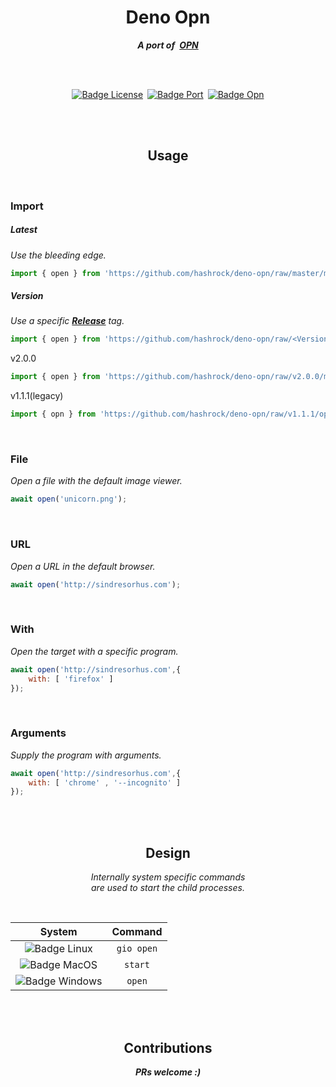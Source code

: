 <div align = center>

# Deno Opn
***A port of [OPN]***

<br>
<br>
    
[![Badge License]][License] [![Badge Port]][Hashrock] [![Badge Opn]][Opn]

<br>
<br>
    
## Usage

</div>

<br>

### Import

##### Latest

*Use the bleeding edge.*

```js
import { open } from 'https://github.com/hashrock/deno-opn/raw/master/mod.ts'
```

##### Version

*Use a specific **[Release]** tag.*

```js
import { open } from 'https://github.com/hashrock/deno-opn/raw/<Version Tag>/mod.ts'
```

v2.0.0

```js
import { open } from 'https://github.com/hashrock/deno-opn/raw/v2.0.0/mod.ts'
```

v1.1.1(legacy)

```js
import { opn } from 'https://github.com/hashrock/deno-opn/raw/v1.1.1/opn.ts'
```

<br>

### File

*Open a file with the default image viewer.*

```js
await open('unicorn.png');
```

<br>

### URL

*Open a URL in the default browser.*

```js
await open('http://sindresorhus.com');
```

<br>

### With

*Open the target with a specific program.*

```js
await open('http://sindresorhus.com',{ 
    with: [ 'firefox' ] 
});
```

<br>

### Arguments

*Supply the program with arguments.*

```js
await open('http://sindresorhus.com',{
    with: [ 'chrome' , '--incognito' ]
});
```

<br>
<br>

<div align = center>

## Design

*Internally system specific commands* <br>
*are used to start the child processes.*

<br>

| System           | Command
|:----------------:|:----------:
| ![Badge Linux]   | `gio open`
| ![Badge MacOS]   | `start`
| ![Badge Windows] | `open`

<br>
<br>

## Contributions

***PRs welcome :)***

<br>

</div>

<!----------------------------------------------------------------------------->

[Badge License]: https://img.shields.io/badge/License-MIT-yellow.svg?style=for-the-badge
[Badge Port]: https://img.shields.io/badge/Port-Hashrock-red.svg?style=for-the-badge
[Badge Opn]: https://img.shields.io/badge/Opn-Sindre_Sorhus-green.svg?style=for-the-badge

[Badge Windows]: https://img.shields.io/badge/-0078D6.svg?style=for-the-badge&logo=windows&logoColor=white&logoWidth=200 'Windows'
[Badge Linux]: https://img.shields.io/badge/-87CF3E.svg?style=for-the-badge&logo=linux&logoColor=white&logoWidth=200 'Linux'
[Badge MacOS]: https://img.shields.io/badge/-darkgray.svg?style=for-the-badge&logo=apple&logoColor=white&logoWidth=200 'MacOS'

[Sindre Sorhus]: https://sindresorhus.com 'Sorhus Website'

[Hashrock]: https://github.com/hashrock 'Hashrocks GitHub Profile'
[opn]: https://github.com/sindresorhus/opn 'The OPN Project Page'

[Release]: https://github.com/hashrock/deno-opn/releases
[License]: LICENSE 'The license of this repository'
